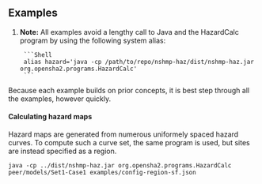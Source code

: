 Examples
--------

1. **Note:** All examples avoid a lengthy call to Java and the HazardCalc program by using the following system alias:
   
        ```Shell
        alias hazard='java -cp /path/to/repo/nshmp-haz/dist/nshmp-haz.jar org.opensha2.programs.HazardCalc'
        ```
   
Because each example builds on prior concepts, it is best step through all the examples, however quickly.

#### Calculating hazard maps
Hazard maps are generated from numerous uniformely spaced hazard curves. To compute such a curve set, the same program is used, but sites are instead specified as a region.
```
java -cp ../dist/nshmp-haz.jar org.opensha2.programs.HazardCalc peer/models/Set1-Case1 examples/config-region-sf.json
```

